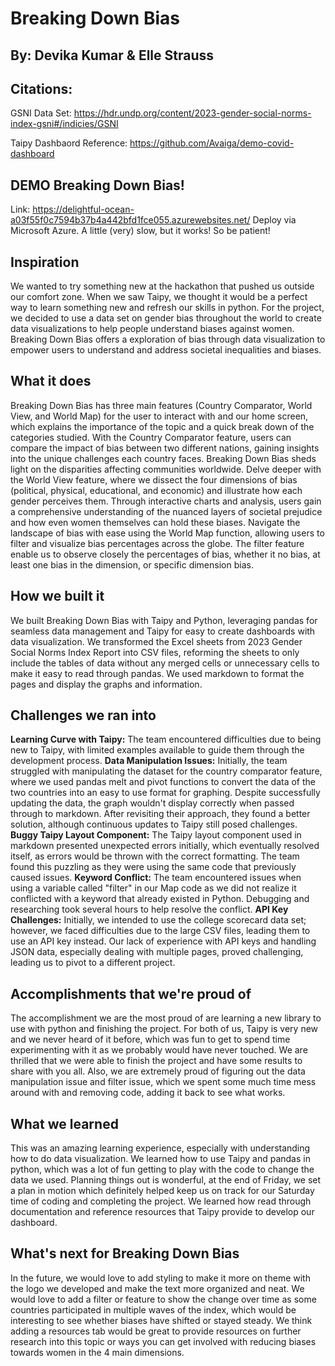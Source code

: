 # Breaking Down Bias
## By: Devika Kumar & Elle Strauss

## Citations: 
GSNI Data Set: https://hdr.undp.org/content/2023-gender-social-norms-index-gsni#/indicies/GSNI

Taipy Dashbaord Reference: https://github.com/Avaiga/demo-covid-dashboard

## DEMO Breaking Down Bias!
Link: https://delightful-ocean-a03f55f0c7594b37b4a442bfd1fce055.azurewebsites.net/
Deploy via Microsoft Azure. A little (very) slow, but it works! So be patient!

## Inspiration
We wanted to try something new at the hackathon that pushed us outside our comfort zone. When we saw Taipy, we thought it would be a perfect way to learn something new and refresh our skills in python. For the project, we decided to use a data set on gender bias throughout the world to create data visualizations to help people understand biases against women. Breaking Down Bias offers a exploration of bias through data visualization to empower users to understand and address societal inequalities and biases.

## What it does
Breaking Down Bias has three main features (Country Comparator, World View, and World Map) for the user to interact with and our home screen, which explains the importance of the topic and a quick break down of the categories studied. 
With the Country Comparator feature, users can compare the impact of bias between two different nations, gaining insights into the unique challenges each country faces. Breaking Down Bias sheds light on the disparities affecting communities worldwide.
Delve deeper with the World View feature, where we dissect the four dimensions of bias (political, physical, educational, and economic) and illustrate how each gender perceives them. Through interactive charts and analysis, users gain a comprehensive understanding of the nuanced layers of societal prejudice and how even women themselves can hold these biases.
Navigate the landscape of bias with ease using the World Map function, allowing users to filter and visualize bias percentages across the globe. The filter feature enable us to observe closely the percentages of bias, whether it no bias, at least one bias in the dimension, or specific dimension bias. 

## How we built it
We built Breaking Down Bias with Taipy and Python, leveraging pandas for seamless data management and Taipy for easy to create dashboards with data visualization. We transformed the Excel sheets from 2023 Gender Social Norms Index Report into CSV files, reforming the sheets to only include the tables of data without any merged cells or unnecessary cells to make it easy to read through pandas. We used markdown to format the pages and display the graphs and information.

## Challenges we ran into
**Learning Curve with Taipy:** The team encountered difficulties due to being new to Taipy, with limited examples available to guide them through the development process.
**Data Manipulation Issues:** Initially, the team struggled with manipulating the dataset for the country comparator feature, where we used pandas melt and pivot functions to convert the data of the two countries into an easy to use format for graphing. Despite successfully updating the data, the graph wouldn't display correctly when passed through to markdown. After revisiting their approach, they found a better solution, although continuous updates to Taipy still posed challenges.
**Buggy Taipy Layout Component:** The Taipy layout component used in markdown presented unexpected errors initially, which eventually resolved itself, as errors would be thrown with the correct formatting. The team found this puzzling as they were using the same code that previously caused issues.
**Keyword Conflict:** The team encountered issues when using a variable called "filter" in our Map code as we did not realize it conflicted with a keyword that already existed in Python. Debugging and researching took several hours to help resolve the conflict.
**API Key Challenges:** Initially, we intended to use the college scorecard data set; however, we faced difficulties due to the large CSV files, leading them to use an API key instead. Our lack of experience with API keys and handling JSON data, especially dealing with multiple pages, proved challenging, leading us to pivot to a different project.

## Accomplishments that we're proud of
The accomplishment we are the most proud of are learning a new library to use with python and finishing the project. For both of us, Taipy is very new and we never heard of it before, which was fun to get to spend time experimenting with it as we probably would have never touched. We are thrilled that we were able to finish the project and have some results to share with you all. Also, we are extremely proud of figuring out the data manipulation issue and filter issue, which we spent some much time mess around with and removing code, adding it back to see what works. 

## What we learned
This was an amazing learning experience, especially with understanding how to do data visualization. We learned how to use Taipy and pandas in python, which was a lot of fun getting to play with the code to change the data we used. Planning things out is wonderful, at the end of Friday, we set a plan in motion which definitely helped keep us on track for our Saturday time of coding and completing the project. We learned how read through documentation and reference resources that Taipy provide to develop our dashboard.

## What's next for Breaking Down Bias
In the future, we would love to add styling to make it more on theme with the logo we developed and make the text more organized and neat. We would love to add a filter or feature to show the change over time as some countries participated in multiple waves of the index, which would be interesting to see whether biases have shifted or stayed steady. We think adding a resources tab would be great to provide resources on further research into this topic or ways you can get involved with reducing biases towards women in the 4 main dimensions.